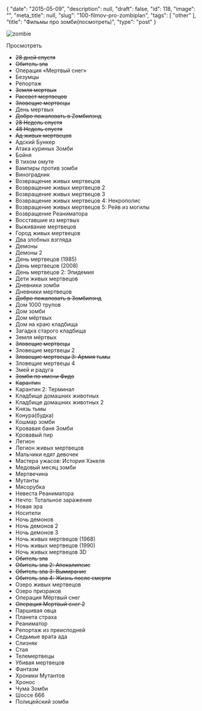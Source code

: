 {
    "date": "2015-05-09",
    "description": null,
    "draft": false,
    "id": 118,
    "image": "",
    "meta_title": null,
    "slug": "100-filmov-pro-zombiplan",
    "tags": [
        "other"
    ],
    "title": "Фильмы про зомби(посмотреть)",
    "type": "post"
}



![zombie](/images/2015/09/olup-olup-dirileceksiniz-kLwJPswhgUavhs8IL6tVNQ.jpg)
<!--preview-->
Просмотреть

* ~~28 дней спустя~~
* ~~Обитель зла~~
* Операция «Мертвый снег»
* Безумцы
* Репортаж
* ~~Земля мертвых~~
* ~~Рассвет мертвецов~~
* ~~Зловещие мертвецы~~
* День мертвых
* ~~Добро пожаловать в Zомбилэнд~~
* ~~28 Недель спустя~~
* ~~48 Недель спустя~~
* ~~Ад живых мертвецов~~
* Адский Бункер
* Атака куриных Зомби
* Бойня
* В тихом омуте
* Вампиры против зомби
* Виноградник
* Возвращение живых мертвецов
* Возвращение живых мертвецов 2
* Возвращение живых мертвецов 3
* Возвращение живых мертвецов 4: Некрополис
* Возвращение живых мертвецов 5: Рейв из могилы
* Возвращение Реаниматора
* Восставшие из мертвых
* Выживание мертвецов
* Город живых мертвецов
* Два злобных взгляда
* Демоны
* Демоны 2
* День мертвецов (1985)
* День мертвецов (2008)
* День мертвецов 2: Эпидемия
* Дети живых мертвецов
* Дневники зомби
* Дневники мертвецов
* ~~Добро пожаловать в Зомбилэнд~~
* Дом 1000 трупов
* Дом зомби
* Дом мёртвых
* Дом на краю кладбища
* Загадка старого кладбища
* Земля мёртвых
* ~~Зловещие мертвецы~~
* Зловещие мертвецы 2
* ~~Зловещие мертвецы 3: Армия тьмы~~
* Зловещие мертвецы 4
* Змей и радуга
* ~~Зомби по имени Фидо~~
* ~~Карантин~~
* Карантин 2: Терминал
* Кладбище домашних животных
* Кладбище домашних животных 2
* Князь тьмы
* Конура(будка)
* Кошмар зомби
* Кровавая баня Зомби
* Кровавый пир
* Легион
* Легион живых мертвецов
* Мальчики едят девочек
* Мастера ужасов: История Хэкеля
* Медовый месяц зомби
* Мертвечина
* Мутанты
* Мясорубка
* Невеста Реаниматора
* Нечто: Тотальное заражение
* Новая эра
* Носители
* Ночь демонов
* Ночь демонов 2
* Ночь демонов 3
* Ночь живых мертвецов (1968)
* Ночь живых мертвецов (1990)
* Ночь живых мертвецов 3D
* ~~Обитель зла~~
* ~~Обитель зла 2: Апокалипсис~~
* ~~Обитель зла 3: Вымирание~~
* ~~Обитель зла 4: Жизнь после смерти~~
* Озеро живых мертвецов
* Озеро призраков
* Операция Мёртвый снег
* ~~Операция Мертвый снег 2~~
* Паршивая овца
* Планета страха
* Реаниматор
* Репортаж из преисподней
* Седьмые врата ада
* Слизняк
* Стая
* Телемертвецы
* Убивая мертвецов
* Фантазм
* Хроники Мутантов
* Хронос
* Чума Зомби
* Шоссе 666
* Полицейский зомби
